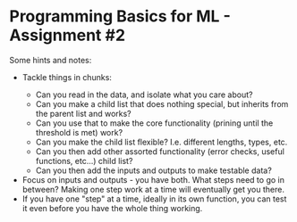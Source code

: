 # Programming Basics for ML - Assignment #2

Some hints and notes:
<ul>
<li> Tackle things in chunks: </li>
    <ul>
    <li> Can you read in the data, and isolate what you care about? </li>
    <li> Can you make a child list that does nothing special, but inherits from the parent list and works? </li>
    <li> Can you use that to make the core functionality (prining until the threshold is met) work? </li>
    <li> Can you make the child list flexible? I.e. different lengths, types, etc. </li>
    <li> Can you then add other assorted functionality (error checks, useful functions, etc...) child list? </li>
    <li> Can you then add the inputs and outputs to make testable data? </li>
    </ul>
<li> Focus on inputs and outputs - you have both. What steps need to go in between? Making one step work at a time will eventually get you there. </li>
<li> If you have one "step" at a time, ideally in its own function, you can test it even before you have the whole thing working. </li>
</ul>
